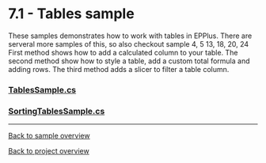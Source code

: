 ﻿# 7.1 - Tables sample
These samples demonstrates how to work with tables in EPPlus. There are serveral more samples of this, so also checkout sample 4, 5 13, 18, 20, 24
First method shows how to add a calculated column to your table. 
The second method show how to style a table, add a custom total formula and adding rows.
The third method adds a slicer to filter a table column.
### [TablesSample.cs](TablesSample.cs)
### [SortingTablesSample.cs](SortingTablesSample.cs)
---
[Back to sample overview](..%2FReadme.md)

[Back to project overview](..%2F..%2FReadme.md)